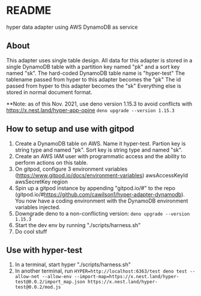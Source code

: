 # README

hyper data adapter using AWS DynamoDB as service

## About

This adapter uses single table design. All data for this adapter is stored in a single DynamoDB table with a partition key named "pk" and a sort key named "sk".
The hard-coded DynamoDB table name is "hyper-test"
The tablename passed from hyper to this adapter becomes the "pk"
The id passed from hyper to this adapter becomes the "sk"
Everything else is stored in normal document format.

**Note: as of this Nov. 2021, use deno version 1.15.3 to avoid conflicts with https://x.nest.land/hyper-app-opine
`deno upgrade --version 1.15.3`

## How to setup and use with gitpod

1. Create a DynamoDB table on AWS. Name it hyper-test. Partion key is string type and named "pk". Sort key is string type and named "sk".
2. Create an AWS IAM user with programmatic access and the ability to perform actions on this table.
3. On gitpod, configure 3 environment variables (https://www.gitpod.io/docs/environment-variables)
awsAccessKeyId
awsSecretKey
region
4. Spin up a gitpod instance by appending "gitpod.io/#" to the repo (gitpod.io/#https://github.com/cawilson1/hyper-adapter-dynamodb). You now have a coding environment with the DynamoDB environment variables injected.
5. Downgrade deno to a non-conflicting version: `deno upgrade --version 1.15.3`
6. Start the dev env by running "./scripts/harness.sh"
7. Do cool stuff



## Use with hyper-test
1. In a terminal, start hyper "./scripts/harness.sh"
2. In another terminal, run `HYPER=http://localhost:6363/test deno test --allow-net --allow-env --import-map=https://x.nest.land/hyper-test@0.0.2/import_map.json https://x.nest.land/hyper-test@0.0.2/mod.js`
